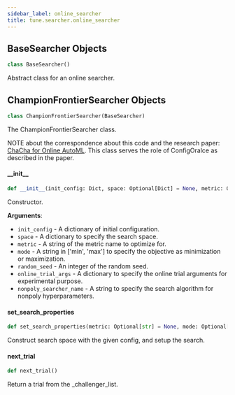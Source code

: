 ```yaml
---
sidebar_label: online_searcher
title: tune.searcher.online_searcher
---
```


## BaseSearcher Objects

```python
class BaseSearcher()
```

Abstract class for an online searcher.

## ChampionFrontierSearcher Objects

```python
class ChampionFrontierSearcher(BaseSearcher)
```

The ChampionFrontierSearcher class.

NOTE about the correspondence about this code and the research paper:
[ChaCha for Online AutoML](https://arxiv.org/pdf/2106.04815.pdf).
This class serves the role of ConfigOralce as described in the paper.

#### \_\_init\_\_

```python
def __init__(init_config: Dict, space: Optional[Dict] = None, metric: Optional[str] = None, mode: Optional[str] = None, random_seed: Optional[int] = 2345, online_trial_args: Optional[Dict] = {}, nonpoly_searcher_name: Optional[str] = "CFO")
```

Constructor.

**Arguments**:

- `init_config` - A dictionary of initial configuration.
- `space` - A dictionary to specify the search space.
- `metric` - A string of the metric name to optimize for.
- `mode` - A string in ['min', 'max'] to specify the objective as
  minimization or maximization.
- `random_seed` - An integer of the random seed.
- `online_trial_args` - A dictionary to specify the online trial
  arguments for experimental purpose.
- `nonpoly_searcher_name` - A string to specify the search algorithm
  for nonpoly hyperparameters.

#### set\_search\_properties

```python
def set_search_properties(metric: Optional[str] = None, mode: Optional[str] = None, config: Optional[Dict] = {}, setting: Optional[Dict] = {}, init_call: Optional[bool] = False)
```

Construct search space with the given config, and setup the search.

#### next\_trial

```python
def next_trial()
```

Return a trial from the _challenger_list.

